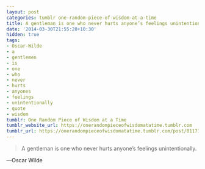 ```yaml
---
layout: post
categories: tumblr one-random-piece-of-wisdom-at-a-time
title: A gentleman is one who never hurts anyone’s feelings unintentionally.
date: '2014-03-30T21:55:20+10:30'
hidden: true
tags:
- Oscar-Wilde
- a
- gentlemen
- is
- one
- who
- never
- hurts
- anyones
- feelings
- unintentionally
- quote
- wisdom
tumblr: One Random Piece of Wisdom at a Time
tumblr_website_url: https://onerandompieceofwisdomatatime.tumblr.com
tumblr_url: https://onerandompieceofwisdomatatime.tumblr.com/post/81171141484/a-gentleman-is-one-who-never-hurts-anyones
---
```

> A gentleman is one who never hurts anyone’s feelings unintentionally.

—Oscar Wilde
